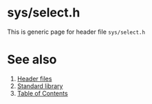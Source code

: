 # sys/select.h
This is generic page for header file `sys/select.h`
# See also
1. [Header files](../README.md)
2. [Standard library](../../README.md)
3. [Table of Contents](../../../README.md)
